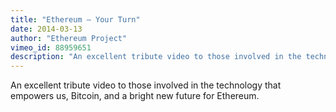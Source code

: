 ```yaml
---
title: "Ethereum – Your Turn"
date: 2014-03-13
author: "Ethereum Project"
vimeo_id: 88959651
description: "An excellent tribute video to those involved in the technology that empowers us, Bitcoin, and a bright new future for Ethereum."
---
```


An excellent tribute video to those involved in the technology that empowers us, Bitcoin, and a bright new future for Ethereum.
